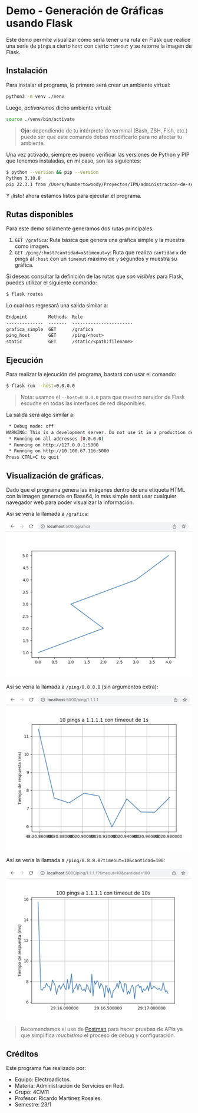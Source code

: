 # Demo - Generación de Gráficas usando Flask

Este demo permite visualizar cómo sería tener una ruta en Flask que realice
una serie de `ping`s a cierto `host` con cierto `timeout` y se retorne la
imagen de Flask.

## Instalación

Para instalar el programa, lo primero será crear un ambiente virtual:

```sh
python3 -m venv ./venv
```

Luego, _activaremos_ dicho ambiente virtual:

```sh
source ./venv/bin/activate
```

> **Ojo**: dependiendo de tu intérprete de terminal (Bash, ZSH, Fish, etc.) puede
> ser que este comando debas modificarlo para no afectar tu ambiente.

Una vez activado, siempre es bueno verificar las versiones de Python y PIP que
tenemos instaladas, en mi caso, son las siguientes:

```sh
$ python --version && pip --version
Python 3.10.8
pip 22.3.1 from /Users/humbertowoody/Proyectos/IPN/administracion-de-servicios-en-red/demo-flask-matplotlib/demo-flask-matplotlib/venv/lib/python3.10/site-packages/pip (python 3.10)
```

Y ¡listo! ahora estamos listos para ejecutar el programa.

## Rutas disponibles

Para este demo sólamente generamos dos rutas principales.

1. `GET /grafica`: Ruta básica que genera una gráfica simple y la muestra como imagen.
2. `GET /ping/:host?cantidad=x&timeout=y`: Ruta que realiza `cantidad` `x` de pings
   al `:host` con un `timeout` máximo de `y` segundos y muestra su gráfica.

Si deseas consultar la definición de las rutas que _son visibles_ para Flask, puedes
utilizar el siguiente comando:

```sh
$ flask routes
```

Lo cual nos regresará una salida similar a:

```txt
Endpoint        Methods  Rule
--------------  -------  -----------------------
grafica_simple  GET      /grafica
ping_host       GET      /ping/<host>
static          GET      /static/<path:filename>
```

## Ejecución

Para realizar la ejecución del programa, bastará con usar el comando:

```sh
$ flask run --host=0.0.0.0
```

> Nota: usamos el `--host=0.0.0.0` para que nuestro servidor de Flask escuche
> en todas las interfaces de red disponibles.

La salida será algo similar a:

```sh
 * Debug mode: off
WARNING: This is a development server. Do not use it in a production deployment. Use a production WSGI server instead.
 * Running on all addresses (0.0.0.0)
 * Running on http://127.0.0.1:5000
 * Running on http://10.100.67.116:5000
Press CTRL+C to quit
```

## Visualización de gráficas.

Dado que el programa genera las imágenes dentro de una etiqueta HTML con la imagen
generada en Base64, lo más simple será usar cualquier navegador web para
poder visualizar la información.

Así se vería la llamada a `/grafica`:

![Imagen de Gráfica Base][grafica-1]

Así se vería la llamada a `/ping/8.8.8.8` (sin argumentos extra):

![Imagen de Gráfica a Ping sin Argumentos][grafica-2]

Así se vería la llamada a `/ping/8.8.8.8?timeout=10&cantidad=100`:

![Imagen de Gráfica de Ping con Argumentos][grafica-3]

> Recomendamos el uso de [Postman][link-postman] para hacer pruebas de APIs ya
> que simplifica _muchísimo_ el proceso de debug y configuración.

## Créditos

Este programa fue realizado por:

- Equipo: Electroadictos.
- Materia: Administración de Servicios en Red.
- Grupo: 4CM11
- Profesor: Ricardo Martínez Rosales.
- Semestre: 23/1

[grafica-1]: docs/grafica-1.png
[grafica-2]: docs/grafica-2.png
[grafica-3]: docs/grafica-3.png
[link-postman]: https://www.postman.com/downloads/
